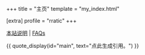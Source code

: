 +++
title = "主页"
template = "my_index.html"

[extra]
profile = "rratic"
+++

[本站说明](pages/about-blog-2025/) | [FAQs](faqs/)

{{ quote_display(id="main", text="点此生成引用。") }}
